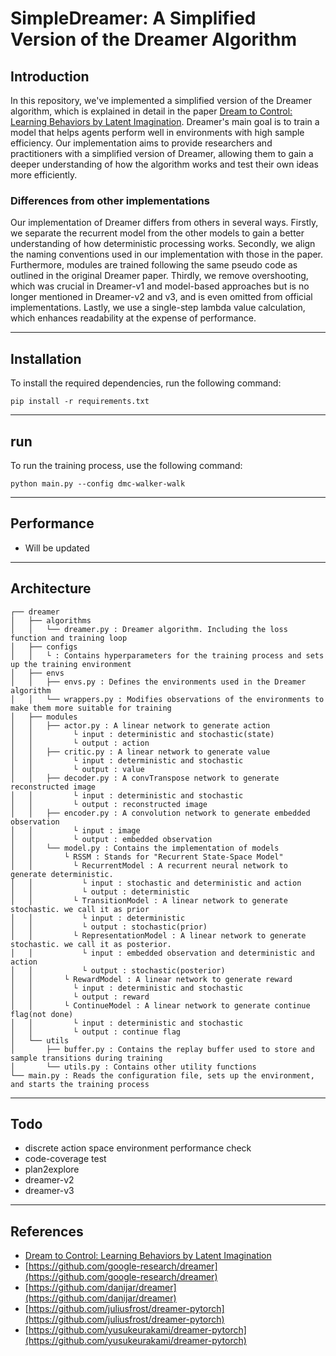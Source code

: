 # SimpleDreamer: A Simplified Version of the Dreamer Algorithm

## Introduction

In this repository, we've implemented a simplified version of the Dreamer algorithm, which is explained in detail in the paper [Dream to Control: Learning Behaviors by Latent Imagination](https://arxiv.org/abs/1912.01603). Dreamer's main goal is to train a model that helps agents perform well in environments with high sample efficiency. Our implementation aims to provide researchers and practitioners with a simplified version of Dreamer, allowing them to gain a deeper understanding of how the algorithm works and test their own ideas more efficiently.

### Differences from other implementations

Our implementation of Dreamer differs from others in several ways. Firstly, we separate the recurrent model from the other models to gain a better understanding of how deterministic processing works. Secondly, we align the naming conventions used in our implementation with those in the paper. Furthermore, modules are trained following the same pseudo code as outlined in the original Dreamer paper. Thirdly, we remove overshooting, which was crucial in Dreamer-v1 and model-based approaches but is no longer mentioned in Dreamer-v2 and v3, and is even omitted from official implementations. Lastly, we use a single-step lambda value calculation, which enhances readability at the expense of performance.


<hr/>

## Installation

To install the required dependencies, run the following command:

```
pip install -r requirements.txt
```

<hr/>

## run

To run the training process, use the following command:

```
python main.py --config dmc-walker-walk
```

<hr/>

## Performance

* Will be updated

<hr/>

## Architecture
```
┌── dreamer
│   ├── algorithms
│   │   └── dreamer.py : Dreamer algorithm. Including the loss function and training loop
│   ├── configs
│   │   └ : Contains hyperparameters for the training process and sets up the training environment
│   ├── envs
│   │   ├── envs.py : Defines the environments used in the Dreamer algorithm
│   │   └── wrappers.py : Modifies observations of the environments to make them more suitable for training
│   ├── modules
│   │   ├── actor.py : A linear network to generate action
│   │         └ input : deterministic and stochastic(state)
│   │         └ output : action
│   │   ├── critic.py : A linear network to generate value
│   │         └ input : deterministic and stochastic
│   │         └ output : value
│   │   ├── decoder.py : A convTranspose network to generate reconstructed image
│   │         └ input : deterministic and stochastic
│   │         └ output : reconstructed image
│   │   ├── encoder.py : A convolution network to generate embedded observation
│   │         └ input : image
│   │         └ output : embedded observation
│   │   └── model.py : Contains the implementation of models
│   │       └ RSSM : Stands for "Recurrent State-Space Model"
│   │         └ RecurrentModel : A recurrent neural network to generate deterministic.
│   │           └ input : stochastic and deterministic and action
│   │           └ output : deterministic
│   │         └ TransitionModel : A linear network to generate stochastic. we call it as prior
│   │           └ input : deterministic
│   │           └ output : stochastic(prior)
│   │         └ RepresentationModel : A linear network to generate stochastic. we call it as posterior.
│   │           └ input : embedded observation and deterministic and action 
│   │           └ output : stochastic(posterior)
│   │       └ RewardModel : A linear network to generate reward
│   │         └ input : deterministic and stochastic 
│   │         └ output : reward
│   │       └ ContinueModel : A linear network to generate continue flag(not done)
│   │         └ input : deterministic and stochastic
│   │         └ output : continue flag
│   └── utils
│       ├── buffer.py : Contains the replay buffer used to store and sample transitions during training
│       └── utils.py : Contains other utility functions
└── main.py : Reads the configuration file, sets up the environment, and starts the training process
```
<hr/>

## Todo

* discrete action space environment performance check
* code-coverage test
* plan2explore
* dreamer-v2
* dreamer-v3

<hr/>

## References

* [Dream to Control: Learning Behaviors by Latent Imagination](https://arxiv.org/abs/1912.01603)
* [https://github.com/google-research/dreamer](https://github.com/google-research/dreamer)
* [https://github.com/danijar/dreamer](https://github.com/danijar/dreamer)
* [https://github.com/juliusfrost/dreamer-pytorch](https://github.com/juliusfrost/dreamer-pytorch)
* [https://github.com/yusukeurakami/dreamer-pytorch](https://github.com/yusukeurakami/dreamer-pytorch)



